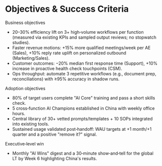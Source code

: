 # Objectives & Success Criteria

<div grid="~ cols-3 gap-8" class="text-sm">

<div>
  <p class="text-xl font-bold mb-2">Business objectives</p>
  <ul class="list-disc pl-5 space-y-1">
    <li>20–30% efficiency lift on 3+ high‑volume workflows per function (measured via existing KPIs and sampled output reviews; no stopwatch studies).</li>
    <li>Faster revenue motions: +15% more qualified meetings/week per AE (Sales), +10% reply rate uplift on personalized outbound (Marketing/Sales).</li>
    <li>Customer outcomes: −20% median first response time (Support), +10% increase in proactive health check touchpoints (CSM).</li>
    <li>Ops throughput: automate 3 repetitive workflows (e.g., document prep, reconciliations) with ≥95% accuracy in shadow runs.</li>
  </ul>
</div>

<div>
  <p class="text-xl font-bold mb-2">Adoption objectives</p>
  <ul class="list-disc pl-5 space-y-1">
    <li>80% of target users complete "AI Core" training and pass a short skills check.</li>
    <li>5 cross‑function AI Champions established in China with weekly office hours.</li>
    <li>Central library of 30+ vetted prompts/templates + 10 SOPs integrated into existing tools.</li>
    <li>Sustained usage validated post‑handoff: WAU targets at +1 month/+1 quarter and a positive "remove it?" signal.</li>
  </ul>
</div>

<div>
  <p class="text-xl font-bold mb-2">Executive‑level win</p>
  <ul class="list-disc pl-5 space-y-1">
    <li>Monthly "AI Wins" digest and a 30‑minute show‑and‑tell for the global LT by Week 6 highlighting China's results.</li>
  </ul>
</div>

</div>
